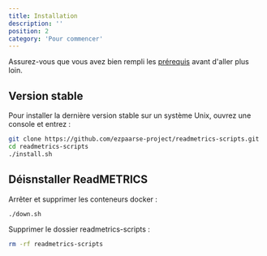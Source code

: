 ```yaml
---
title: Installation
description: ''
position: 2
category: 'Pour commencer'
---
```


Assurez-vous que vous avez bien rempli les [prérequis](requirements) avant d'aller plus loin.

## Version stable

Pour installer la dernière version stable sur un système Unix, ouvrez une console et entrez :

```bash
git clone https://github.com/ezpaarse-project/readmetrics-scripts.git
cd readmetrics-scripts
./install.sh
```

## Déisnstaller ReadMETRICS

Arrêter et supprimer les conteneurs docker :

```bash
./down.sh
```

Supprimer le dossier readmetrics-scripts :

```bash
rm -rf readmetrics-scripts
```